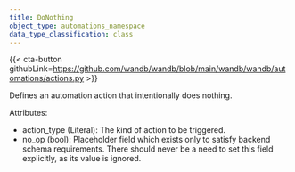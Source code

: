 ```yaml
---
title: DoNothing
object_type: automations_namespace
data_type_classification: class
---
```


{{< cta-button githubLink=https://github.com/wandb/wandb/blob/main/wandb/wandb/automations/actions.py >}}



Defines an automation action that intentionally does nothing.

Attributes:
- action_type (Literal): The kind of action to be triggered.
- no_op (bool): Placeholder field which exists only to satisfy backend schema requirements.
    There should never be a need to set this field explicitly, as its value is ignored.